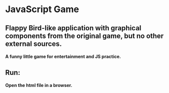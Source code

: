 # JavaScript Game

## Flappy Bird-like application with graphical components from the original game, but no other external sources. 

#### A funny little game for entertainment and JS practice.

## Run:

#### Open the html file in a browser.

